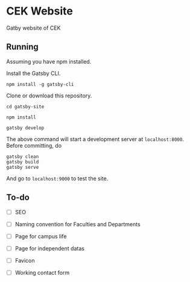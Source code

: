 # CEK Website
Gatby website of CEK

## Running

Assuming you have npm installed.

Install the Gatsby CLI.

```
npm install -g gatsby-cli
```

Clone or download this repository.

```
cd gatsby-site
```

```
npm install
```

```
gatsby develop
```

The above command will start a development server at `localhost:8000`.
Before committing, do

```
gatsby clean
gatsby build
gatsby serve
```

And go to `localhost:9000` to test the site.


## To-do

  - [ ] SEO
  - [ ] Naming convention for Faculties and Departments
  - [ ] Page for campus life
  - [ ] Page for independent datas
  - [ ] Favicon
  - [ ] Working contact form
  
